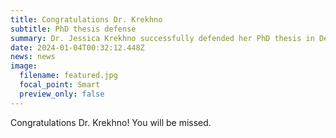 ```yaml
---
title: Congratulations Dr. Krekhno
subtitle: PhD thesis defense
summary: D﻿r. Jessica Krekhno successfully defended her PhD thesis in December 2023
date: 2024-01-04T00:32:12.448Z
news: news
image:
  filename: featured.jpg
  focal_point: Smart
  preview_only: false
---
```

Congratulations Dr. Krekhno! You will be missed.